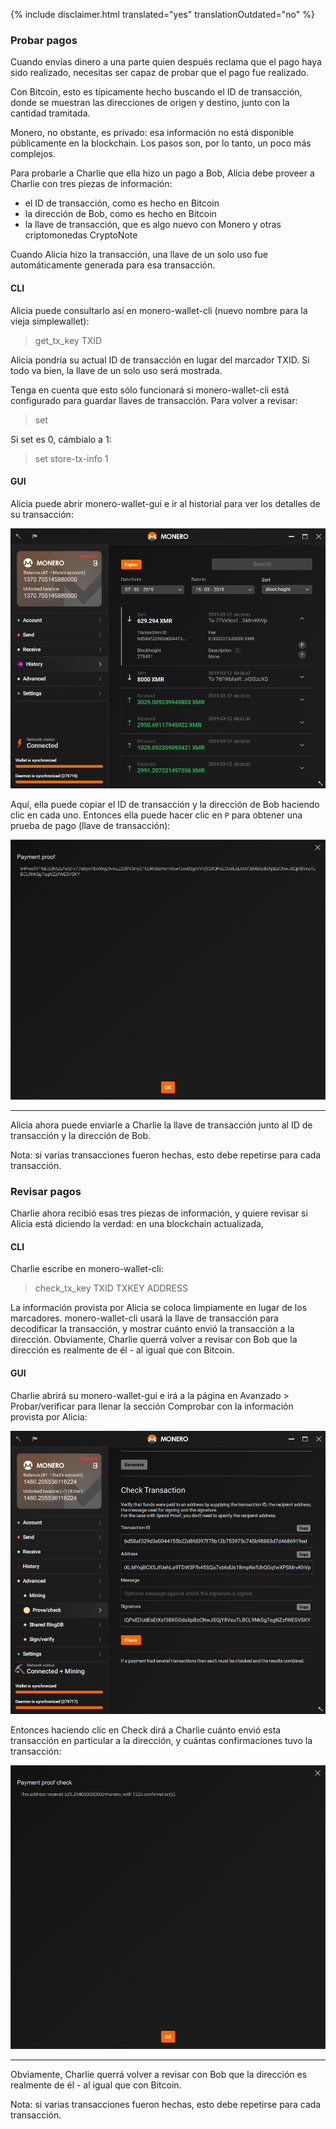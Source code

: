 {% include disclaimer.html translated="yes" translationOutdated="no" %}

### Probar pagos

Cuando envías dinero a una parte quien después reclama que el pago haya sido realizado, necesitas ser capaz de probar que el pago fue realizado.

Con Bitcoin, esto es típicamente hecho buscando el ID de transacción, donde se muestran
las direcciones de origen y destino, junto con la cantidad tramitada.

Monero, no obstante, es privado: esa información no está disponible públicamente en la blockchain. Los pasos son, por lo tanto,
un poco más complejos.

Para probarle a Charlie que ella hizo un pago a Bob, Alicia debe proveer a Charlie con tres piezas de información:

- el ID de transacción, como es hecho en Bitcoin
- la dirección de Bob, como es hecho en Bitcoin
- la llave de transacción, que es algo nuevo con Monero y otras criptomonedas CryptoNote

Cuando Alicia hizo la transacción, una llave de un solo uso fue automáticamente generada para esa transacción.

#### CLI

Alicia puede consultarlo así en monero-wallet-cli (nuevo nombre para la vieja simplewallet):

> get_tx_key TXID

Alicia pondría su actual ID de transacción en lugar del marcador TXID. Si todo va bien, la llave de un solo uso
será mostrada.

Tenga en cuenta que esto sólo funcionará si monero-wallet-cli está configurado para guardar llaves de transacción. Para volver a revisar:

> set

Si set es 0, cámbialo a 1:

> set store-tx-info 1

#### GUI

Alicia puede abrir monero-wallet-gui e ir al historial para ver los detalles de su transacción:

![Historial](/img/resources/user-guides/en/prove-payment/history.png)

Aquí, ella puede copiar el ID de transacción y la dirección de Bob haciendo clic en cada uno.
Entonces ella puede hacer clic en `P` para obtener una prueba de pago (llave de transacción):

![Prueba de pago](/img/resources/user-guides/en/prove-payment/payment-proof.png)


---

Alicia ahora puede enviarle a Charlie la llave de transacción junto al ID de transacción y la dirección de Bob.

Nota: si varias transacciones fueron hechas, esto debe repetirse para cada transacción.

### Revisar pagos

Charlie ahora recibió esas tres piezas de información, y quiere revisar si Alicia está diciendo la verdad: en una blockchain
actualizada,

#### CLI

Charlie escribe en monero-wallet-cli:

> check_tx_key TXID TXKEY ADDRESS

La información provista por Alicia se coloca limpiamente en lugar de los marcadores. monero-wallet-cli usará la llave de transacción
para decodificar la transacción, y mostrar cuánto envió la transacción a la dirección. Obviamente,
Charlie querrá volver a revisar con Bob que la dirección es realmente de él - al igual que con Bitcoin.

#### GUI

Charlie abrirá su monero-wallet-gui e irá a la página en Avanzado > Probar/verificar para llenar la sección Comprobar con la información provista por Alicia:

![Prueba de pago](/img/resources/user-guides/en/prove-payment/check-payment.png)

Entonces haciendo clic en Check dirá a Charlie cuánto envió esta transacción en particular a la dirección, y cuántas confirmaciones tuvo la transacción:

![Pago revisado](/img/resources/user-guides/en/prove-payment/payment-checked.png)


---

Obviamente, Charlie querrá volver a revisar con Bob que la dirección es realmente de él - al igual que con Bitcoin.

Nota: si varias transacciones fueron hechas, esto debe repetirse para cada transacción.
